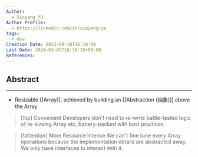 ```yaml
---
Author:
  - Xinyang YU
Author Profile:
  - https://linkedin.com/in/xinyang-yu
tags:
  - dsa
Creation Date: 2023-09-10T16:10:00
Last Date: 2024-03-05T10:30:35+08:00
References: 
---
```

## Abstract
---
- Resizable [[Array]], achieved by building an [[Abstraction (抽象)]] above the Array

>[!tip] Convenient
> Developers don't need to re-write battle-tested logic of re-sizeing Array etc, battery-packed with best practices.

>[!attention] More Resource Intense
> We can't fine tune every Array operations because the implementation details are abstracted away. We only have interfaces to interact with it.
